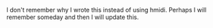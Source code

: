 I don't remember why I wrote this instead of using hmidi. Perhaps I will remember someday and then I will update this.
